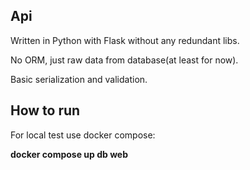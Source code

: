 ## Api
Written in Python with Flask without any redundant libs.

No ORM, just raw data from database(at least for now).

Basic serialization and validation.

## How to run
For local test use docker compose:

**docker compose up db web**